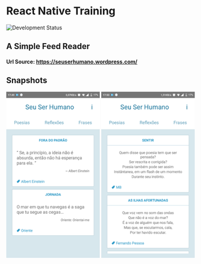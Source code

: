 # React Native Training

![Development Status](https://img.shields.io/badge/Development-Finished-blue.svg)

## A Simple Feed Reader

#### Url Source: https://seuserhumano.wordpress.com/

## Snapshots

<p align="center">
  <img src="https://github.com/marlonsecundo/feed-react/blob/master/snapshots/snap1.png" height="444" width="250" />
  <img src="https://github.com/marlonsecundo/feed-react/blob/master/snapshots/snap2.png" height="444" width="250" />
</p>

